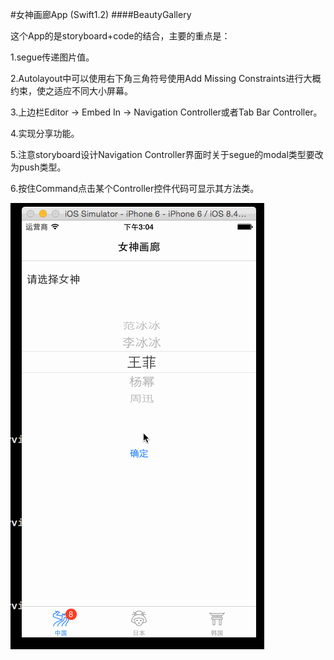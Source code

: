 #女神画廊App (Swift1.2)
####BeautyGallery

这个App的是storyboard+code的结合，主要的重点是：

1.segue传递图片值。

2.Autolayout中可以使用右下角三角符号使用Add Missing Constraints进行大概约束，使之适应不同大小屏幕。

3.上边栏Editor -> Embed In -> Navigation Controller或者Tab Bar Controller。

4.实现分享功能。 

5.注意storyboard设计Navigation Controller界面时关于segue的modal类型要改为push类型。

6.按住Command点击某个Controller控件代码可显示其方法类。

![](https://github.com/AbelSu131/BeautyGallery/blob/master/763083-20150901150500466-433169539.gif)
